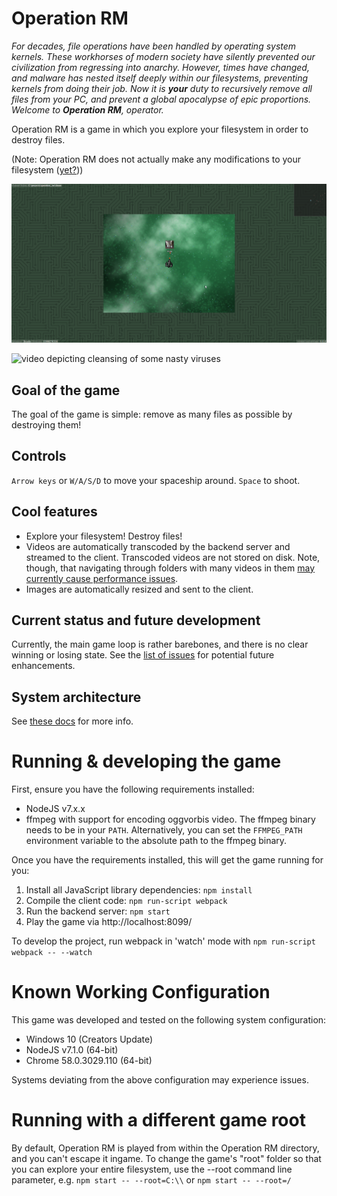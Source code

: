 # Operation RM

_For decades, file operations have been handled by operating system kernels. These workhorses of modern society have silently prevented our civilization from regressing into anarchy. However, times have changed, and malware has nested itself deeply within our filesystems, preventing kernels from doing their job. Now it is **your** duty to recursively remove all files from your PC, and prevent a global apocalypse of epic proportions. Welcome to **Operation RM**, operator._

Operation RM is a game in which you explore your filesystem in order to destroy files.

(Note: Operation RM does not actually make any modifications to your filesystem ([yet?](https://github.com/jorisvddonk/operation_rm/issues/1)))

![screenshot depicting cleansing of a nasty virus](docs/media/screenshot.png)

![video depicting cleansing of some nasty viruses](docs/media/gameplay.gif)

## Goal of the game

The goal of the game is simple: remove as many files as possible by destroying them!

## Controls

`Arrow keys` or `W/A/S/D` to move your spaceship around. `Space` to shoot.

## Cool features

* Explore your filesystem! Destroy files!
* Videos are automatically transcoded by the backend server and streamed to the client. Transcoded videos are not stored on disk. Note, though, that navigating through folders with many videos in them [may currently cause performance issues](https://github.com/jorisvddonk/operation_rm/issues/3).
* Images are automatically resized and sent to the client.

## Current status and future development

Currently, the main game loop is rather barebones, and there is no clear winning or losing state. See the [list of issues](https://github.com/jorisvddonk/operation_rm/issues) for potential future enhancements.

## System architecture

See [these docs](docs/system_architecture.md) for more info.

# Running & developing the game

First, ensure you have the following requirements installed:

* NodeJS v7.x.x
* ffmpeg with support for encoding oggvorbis video. The ffmpeg binary needs to be in your `PATH`. Alternatively, you can set the `FFMPEG_PATH` environment variable to the absolute path to the ffmpeg binary.

Once you have the requirements installed, this will get the game running for you:

1. Install all JavaScript library dependencies: `npm install`
2. Compile the client code: `npm run-script webpack`
3. Run the backend server: `npm start`
4. Play the game via http://localhost:8099/

To develop the project, run webpack in 'watch' mode with `npm run-script webpack -- --watch`

# Known Working Configuration

This game was developed and tested on the following system configuration:

* Windows 10 (Creators Update)
* NodeJS v7.1.0 (64-bit)
* Chrome 58.0.3029.110 (64-bit)

Systems deviating from the above configuration may experience issues.

# Running with a different game root

By default, Operation RM is played from within the Operation RM directory, and you can't escape it ingame.
To change the game's "root" folder so that you can explore your entire filesystem, use the --root command line parameter, e.g. `npm start -- --root=C:\\` or `npm start -- --root=/`